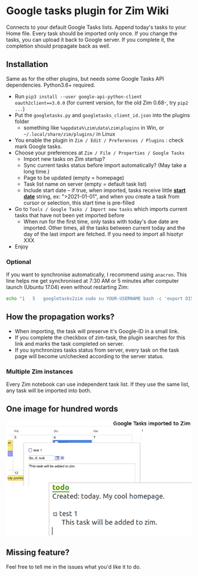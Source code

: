 # Google tasks plugin for Zim Wiki
Connects to your default Google Tasks lists. Append today's tasks to your Home file. Every task should be imported only once. If you change the tasks, you can upload it back to Google server. If you complete it, the completion should propagate back as well.

## Installation
Same as for the other plugins, but needs some Google Tasks API dependencies. Python3.6+ required.
* Run `pip3 install --user google-api-python-client oauth2client==3.0.0` (for current version, for the old Zim 0.68-, try `pip2 ...`)
* Put the `googletasks.py` and `googletasks_client_id.json` into the plugins folder
  * something like `%appdata%\zim\data\zim\plugins` in Win, or `~/.local/share/zim/plugins/` in Linux
* You enable the plugin in `Zim / Edit / Preferences / Plugins` : check mark Google tasks.
* Choose your preferences at `Zim / File / Properties / Google Tasks`
    * Import new tasks on Zim startup?
    * Sync current tasks status before import automatically? (May take a long time.)
    * Page to be updated (empty = homepage)
    * Task list name on server (empty = default task list)
    * Include start date – if true, when imported, tasks receive little **[start date](https://www.zim-wiki.org/manual/Plugins/Task_List.html)** string, ex: ">2021-01-01", and when you create a task from cursor or selection, this start time is pre-filled 
* Go to `Tools / Google Tasks / Import new tasks` which imports current tasks that have not been yet imported before
    * When run for the first time, only tasks with today's due date are imported. Other times, all the tasks between current today and the day of the last import are fetched. If you need to import all hisotyr XXX
* Enjoy

### Optional
If you want to synchronise automatically, I recommend using `anacron`. This line helps me get synchronised at 7:30 AM or 5 minutes after computer launch (Ubuntu 17.04) even without restarting Zim:
```bash
echo "1   5   googletasks2zim sudo su YOUR-USERNAME bash -c 'export DISPLAY=:0 && zim --plugin googletasks'" | sudo tee -a /etc/anacrontab
```

## How the propagation works?
 * When importing, the task will preserve it's Google-ID in a small link.
 * If you complete the checkbox of zim-task, the plugin searches for this link and marks the task completed on server.
 * If you synchronizes tasks status from server, every task on the task page will become un/checked according to the server status.

### Multiple Zim instances
Every Zim notebook can use independent task list. If they use the same list, any task will be imported into both.
      
## One image for hundred words
![Demonstration](example.png?raw=true)

## Missing feature?
Feel free to tell me in the issues what you'd like it to do.
